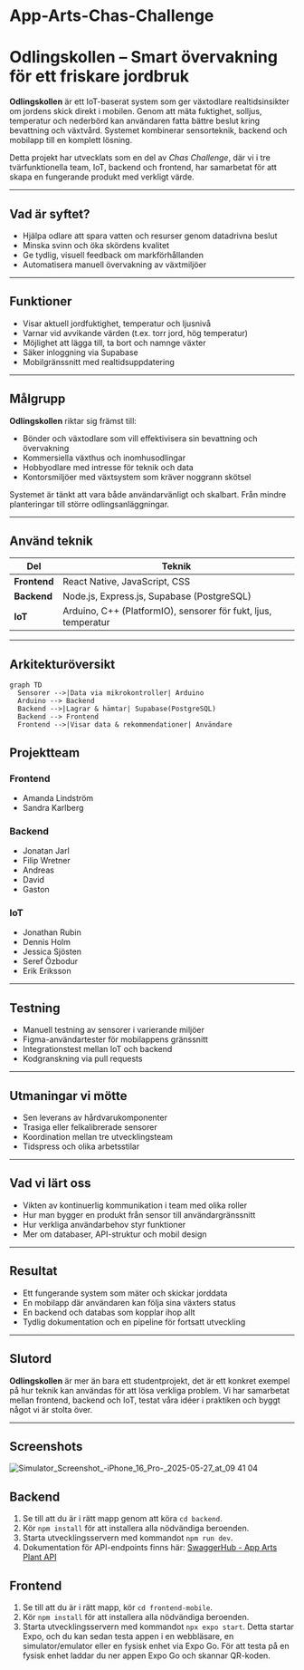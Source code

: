 # App-Arts-Chas-Challenge


# Odlingskollen – Smart övervakning för ett friskare jordbruk

**Odlingskollen** är ett IoT-baserat system som ger växtodlare realtidsinsikter om jordens skick direkt i mobilen. Genom att mäta fuktighet, solljus, temperatur och nederbörd kan användaren fatta bättre beslut kring bevattning och växtvård. Systemet kombinerar sensorteknik, backend och mobilapp till en komplett lösning.

Detta projekt har utvecklats som en del av *Chas Challenge*, där vi i tre tvärfunktionella team, IoT, backend och frontend, har samarbetat för att skapa en fungerande produkt med verkligt värde.

---

## Vad är syftet?

- Hjälpa odlare att spara vatten och resurser genom datadrivna beslut
- Minska svinn och öka skördens kvalitet
- Ge tydlig, visuell feedback om markförhållanden
- Automatisera manuell övervakning av växtmiljöer

---

## Funktioner

- Visar aktuell jordfuktighet, temperatur och ljusnivå  
- Varnar vid avvikande värden (t.ex. torr jord, hög temperatur)  
- Möjlighet att lägga till, ta bort och namnge växter  
- Säker inloggning via Supabase  
- Mobilgränssnitt med realtidsuppdatering  

---

## Målgrupp

**Odlingskollen** riktar sig främst till:

- Bönder och växtodlare som vill effektivisera sin bevattning och övervakning
- Kommersiella växthus och inomhusodlingar
- Hobbyodlare med intresse för teknik och data
- Kontorsmiljöer med växtsystem som kräver noggrann skötsel

Systemet är tänkt att vara både användarvänligt och skalbart. Från mindre planteringar till större odlingsanläggningar.

---

## Använd teknik

| Del | Teknik |
|-----|--------|
| **Frontend** | React Native, JavaScript, CSS |
| **Backend**  | Node.js, Express.js, Supabase (PostgreSQL) |
| **IoT**      | Arduino, C++ (PlatformIO), sensorer för fukt, ljus, temperatur |

---

## Arkitekturöversikt

```mermaid
graph TD
  Sensorer -->|Data via mikrokontroller| Arduino
  Arduino --> Backend
  Backend -->|Lagrar & hämtar| Supabase(PostgreSQL)
  Backend --> Frontend
  Frontend -->|Visar data & rekommendationer| Användare
```

## Projektteam

### **Frontend**
- Amanda Lindström  
- Sandra Karlberg  

### **Backend**
- Jonatan Jarl  
- Filip Wretner  
- Andreas  
- David  
- Gaston  

### **IoT**
- Jonathan Rubin  
- Dennis Holm  
- Jessica Sjösten  
- Seref Özbodur  
- Erik Eriksson  

---

## Testning

- Manuell testning av sensorer i varierande miljöer  
- Figma-användartester för mobilappens gränssnitt  
- Integrationstest mellan IoT och backend  
- Kodgranskning via pull requests  

---

## Utmaningar vi mötte

- Sen leverans av hårdvarukomponenter
- Trasiga eller felkalibrerade sensorer 
- Koordination mellan tre utvecklingsteam  
- Tidspress och olika arbetsstilar  

---

## Vad vi lärt oss

- Vikten av kontinuerlig kommunikation i team med olika roller  
- Hur man bygger en produkt från sensor till användargränssnitt  
- Hur verkliga användarbehov styr funktioner  
- Mer om databaser, API-struktur och mobil design  

---

## Resultat

- Ett fungerande system som mäter och skickar jorddata  
- En mobilapp där användaren kan följa sina växters status  
- En backend och databas som kopplar ihop allt  
- Tydlig dokumentation och en pipeline för fortsatt utveckling  

---

## Slutord

**Odlingskollen** är mer än bara ett studentprojekt, det är ett konkret exempel på hur teknik kan användas för att lösa verkliga problem. Vi har samarbetat mellan frontend, backend och IoT, testat våra idéer i praktiken och byggt något vi är stolta över.

---

## Screenshots

![Simulator_Screenshot_-_iPhone_16_Pro_-_2025-05-27_at_09 41 04](https://github.com/user-attachments/assets/2e299352-b717-4e82-bbb4-efcde4b09cb1)




## Backend

1. Se till att du är i rätt mapp genom att köra `cd backend`.
2. Kör `npm install` för att installera alla nödvändiga beroenden.
3. Starta utvecklingsservern med kommandot `npm run dev`.
4. Dokumentation för API-endpoints finns här: [SwaggerHub - App Arts Plant API](https://app.swaggerhub.com/apis/chasacademy-5d1/app-arts_plant_api/1.0.0)

## Frontend

1. Se till att du är i rätt mapp, kör `cd frontend-mobile`.
2. Kör `npm install` för att installera alla nödvändiga beroenden.
3. Starta utvecklingsservern med kommandot `npx expo start`. Detta startar Expo, och du kan sedan testa appen i en webbläsare, en simulator/emulator eller en fysisk enhet via Expo Go. För att testa på en fysisk enhet laddar du ner appen Expo Go och skannar QR-koden.
